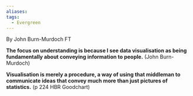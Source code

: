 ```yaml
---
aliases:
tags:
  - Evergreen
---
```


By John Burn-Murdoch FT

**The focus on understanding is because I see data visualisation as being fundamentally about conveying information to people.** (John Burn-Murdoch)

**Visualisation is merely a procedure, a way of using that middleman to communicate ideas that convey much more than just pictures of statistics.** (p 224 HBR Goodchart)